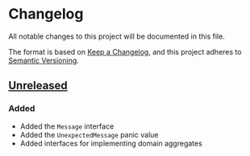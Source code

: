 # Changelog

All notable changes to this project will be documented in this file.

The format is based on [Keep a Changelog], and this project adheres to
[Semantic Versioning].

<!-- references -->
[Keep a Changelog]: https://keepachangelog.com/en/1.0.0/
[Semantic Versioning]: https://semver.org/spec/v2.0.0.html

## [Unreleased]

### Added

- Added the `Message` interface
- Added the `UnexpectedMessage` panic value
- Added interfaces for implementing domain aggregates

<!-- references -->
[Unreleased]: https://github.com/dogmatiq/dogma

<!-- version template
## [0.0.1] - YYYY-MM-DD

### Added
### Changed
### Deprecated
### Removed
### Fixed
### Security
-->
